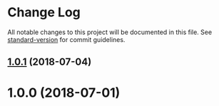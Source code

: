 # Change Log

All notable changes to this project will be documented in this file. See [standard-version](https://github.com/conventional-changelog/standard-version) for commit guidelines.

<a name="1.0.1"></a>
## [1.0.1](https://github.com/weirdpattern/gatsby-remark-embed-gist/compare/v1.0.0...v1.0.1) (2018-07-04)



<a name="1.0.0"></a>
# 1.0.0 (2018-07-01)
